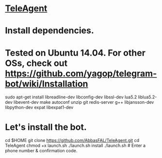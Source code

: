 # [TeleAgent](https://telegram.me/TeleAgent) 

# Install dependencies.
# Tested on Ubuntu 14.04. For other OSs, check out https://github.com/yagop/telegram-bot/wiki/Installation
sudo apt-get install libreadline-dev libconfig-dev libssl-dev lua5.2 liblua5.2-dev libevent-dev make autoconf unzip git redis-server g++ libjansson-dev libpython-dev expat libexpat1-dev

# Let's install the bot.
cd $HOME
git clone https://github.com/AbbasFAL/TeleAgent.git
cd TeleAgent
chmod +x launch.sh
./launch.sh install
./launch.sh # Enter a phone number & confirmation code.
